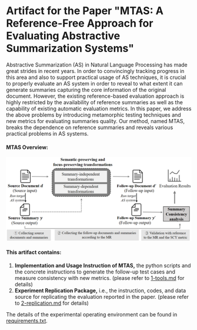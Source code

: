 # Artifact for the Paper "MTAS: A Reference-Free Approach for Evaluating Abstractive Summarization Systems"

Abstractive Summarization (AS) in Natural Language Processing has made great strides in recent years. In order to convincingly tracking progress in this area and also to support practical usage of AS techniques, it is crucial to properly evaluate an AS system in order to reveal to what extent it can generate summaries capturing the core information of the original document. However, the existing reference-based evaluation approach is highly restricted by the availability of reference summaries as well as the capability of existing automatic evaluation metrics. In this paper, we address the above problems by introducing metamorphic testing techniques and new metrics for evaluating summaries quality. Our method, named MTAS, breaks the dependence on reference summaries and reveals various practical problems in AS systems.

#### MTAS Overview:
 <img src="overview.png" width = "650">

#### This artifact contains:
1. **Implementation and Usage Instruction of MTAS,**  the python scripts and the concrete instructions to generate the follow-up test cases and measure consistency with new metrics. (please refer to [1-tools.md](1-tools.md) for details)
2. **Experiment Replication Package,** i.e., the instruction, codes, and data source for replicating the evaluation reported in the paper. (please refer to [2-replication.md](2-replication.md)  for details)

The details of the experimental operating environment can be found in [requirements.txt](requirements.txt).
